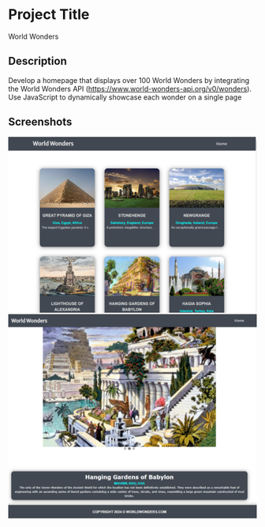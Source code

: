 # Project Title

World Wonders

## Description

Develop a homepage that displays over 100 World Wonders by integrating the World Wonders API (https://www.world-wonders-api.org/v0/wonders). Use JavaScript to dynamically showcase each wonder on a single page

## Screenshots
![alt text](https://github.com/yousifdahabra/world_wonders/blob/main/screenshots/home.png?raw=true)
![alt text](https://github.com/yousifdahabra/world_wonders/blob/main/screenshots/wonder.png?raw=true)
